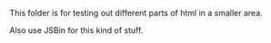 This folder is for testing out different parts of html in a smaller area.  

Also use JSBin for this kind of stuff.
